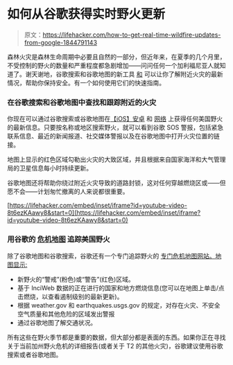 # 如何从谷歌获得实时野火更新

> 原文：<https://lifehacker.com/how-to-get-real-time-wildfire-updates-from-google-1844791143>

森林火灾是森林生命周期中必要且自然的一部分，但近年来，在夏季的几个月里，不受控制的野火的数量和严重程度都急剧增加——问问任何一个加利福尼亚人就知道了。谢天谢地，谷歌搜索和谷歌地图的新工具 [和](https://www.blog.google/products/search/mapping-wildfires-with-satellite-data/) 可以让你了解附近火灾的最新情况，帮助你保持安全。有一个如何使用它们的快速指南。



### 在谷歌搜索和谷歌地图中查找和跟踪附近的火灾

你现在可以通过谷歌搜索或谷歌地图在[【iOS】](https://apps.apple.com/us/app/google-maps-transit-food/id585027354)[安卓](https://play.google.com/store/apps/details?id=com.google.android.apps.maps&hl=en_US) 和 [网络](https://www.google.com/maps) 上获得任何美国野火的最新信息。只要按名称或地区搜索野火，就可以看到谷歌 SOS 警报，包括紧急联系信息、最近的新闻报道、社交媒体警报以及在谷歌地图中打开火灾位置的链接。

地图上显示的红色区域勾勒出火灾的大致区域，并且根据来自国家海洋和大气管理局的卫星信息每小时持续更新。

谷歌地图还将帮助你绕过附近火灾导致的道路封锁，这对任何穿越燃烧区或——但愿不会——计划匆忙撤离的人来说都很重要。

 [https://lifehacker.com/embed/inset/iframe?id=youtube-video-8t6ezKAawy8&start=0](https://lifehacker.com/embed/inset/iframe?id=youtube-video-8t6ezKAawy8&start=0) 

### 用谷歌的 [危机地图](http://google.org/crisismap/) 追踪美国野火

除了谷歌地图和谷歌搜索，谷歌还有一个专门追踪野火的 [专门危机地图网站。地图显示:](https://www.google.org/crisismap/us-wildfires)

*   新野火的“警戒”(粉色)或“警告”(红色)区域。
*   基于 InciWeb 数据的正在进行的国家和地方燃烧信息(您可以在地图上单击/点击燃烧，以查看遏制级别的最新更新)。
*   根据 weather.gov 和 earthquakes.usgs.gov 的规定，对存在火灾、不安全空气质量和其他危险的区域发出警报
*   通过谷歌地图了解交通状况。

所有这些在野火季节都是重要的数据，但大部分都是表面的东西。如果你正在寻找关于当前加州野火危机的详细报告(或者关于 T2 的其他火灾)，谷歌建议使用谷歌搜索或者谷歌地图。